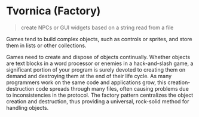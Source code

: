 # Tvornica (Factory)

> create NPCs or GUI widgets based on a string read from a file

Games tend to build complex objects, such as controls or sprites, and store them in lists or other collections.

Games need to create and dispose of objects continually. Whether objects are text blocks in a word processor or enemies in a hack-and-slash game, a significant portion of your program is surely devoted to creating them on demand and destroying them at the end of their life cycle. As many programmers work on the same code and applications grow, this creation-destruction code spreads through many files, often causing problems due to inconsistencies in the protocol. The factory pattern centralizes the object creation and destruction, thus providing a universal, rock-solid method for handling objects.

